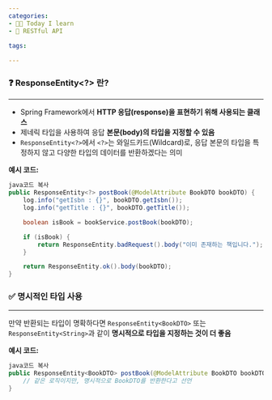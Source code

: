 ```yaml
---
categories:
- 👩‍💻 Today I learn
- 📡 RESTful API
  
tags:

---
```


### ❓ ResponseEntity<?> 란?

---

- Spring Framework에서 **HTTP 응답(response)을 표현하기 위해 사용되는 클래스**
- 제네릭 타입을 사용하여 응답 **본문(body)의 타입을 지정할 수 있음**
- `ResponseEntity<?>`에서 `<?>`는 와일드카드(Wildcard)로, 응답 본문의 타입을 특정하지 않고 다양한 타입의 데이터를 반환하겠다는 의미

**예시 코드:**

```java
java코드 복사
public ResponseEntity<?> postBook(@ModelAttribute BookDTO bookDTO) {
    log.info("getIsbn : {}", bookDTO.getIsbn());
    log.info("getTitle : {}", bookDTO.getTitle());

    boolean isBook = bookService.postBook(bookDTO);

    if (isBook) {
        return ResponseEntity.badRequest().body("이미 존재하는 책입니다.");
    }

    return ResponseEntity.ok().body(bookDTO);
}

```

### ✅ 명시적인 타입 사용

---

만약 반환되는 타입이 명확하다면 `ResponseEntity<BookDTO>` 또는 `ResponseEntity<String>`과 같이 **명시적으로 타입을 지정하는 것이 더 좋음**

**예시 코드:**

```java
java코드 복사
public ResponseEntity<BookDTO> postBook(@ModelAttribute BookDTO bookDTO) {
    // 같은 로직이지만, 명시적으로 BookDTO를 반환한다고 선언
}
```
